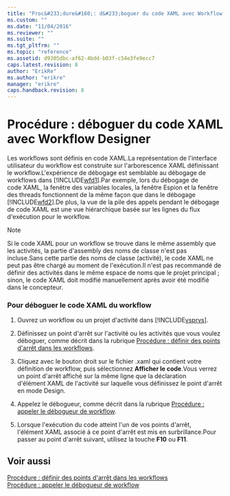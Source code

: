 ```yaml
---
title: "Proc&#233;dure&#160;: d&#233;boguer du code XAML avec Workflow Designer | Microsoft Docs"
ms.custom: ""
ms.date: "11/04/2016"
ms.reviewer: ""
ms.suite: ""
ms.tgt_pltfrm: ""
ms.topic: "reference"
ms.assetid: d9305dbc-af62-4bdd-b03f-c54e3fe9ecc7
caps.latest.revision: 8
author: "ErikRe"
ms.author: "erikre"
manager: "erikre"
caps.handback.revision: 8
---
```

# Proc&#233;dure&#160;: d&#233;boguer du code XAML avec Workflow Designer
Les workflows sont définis en code XAML.La représentation de l'interface utilisateur du workflow est construite sur l'arborescence XAML définissant le workflow.L'expérience de débogage est semblable au débogage de workflows dans [!INCLUDE[wfd1](../workflow-designer/includes/wfd1_md.md)].Par exemple, lors du débogage de code XAML, la fenêtre des variables locales, la fenêtre Espion et la fenêtre des threads fonctionnent de la même façon que dans le débogage [!INCLUDE[wfd2](../workflow-designer/includes/wfd2_md.md)].De plus, la vue de la pile des appels pendant le débogage de code XAML est une vue hiérarchique basée sur les lignes du flux d'exécution pour le workflow.  
  
> [!NOTE]
>  Si le code XAML pour un workflow se trouve dans le même assembly que les activités, la partie d'assembly des noms de classe n'est pas incluse.Sans cette partie des noms de classe \(activité\), le code XAML ne peut pas être chargé au moment de l'exécution.Il n'est pas recommandé de définir des activités dans le même espace de noms que le projet principal ; sinon, le code XAML doit modifié manuellement après avoir été modifié dans le concepteur.  
  
### Pour déboguer le code XAML du workflow  
  
1.  Ouvrez un workflow ou un projet d'activité dans [!INCLUDE[vsprvs](../code-quality/includes/vsprvs_md.md)].  
  
2.  Définissez un point d'arrêt sur l'activité ou les activités que vous voulez déboguer, comme décrit dans la rubrique [Procédure : définir des points d'arrêt dans les workflows](../Topic/How%20to:%20Set%20Breakpoints%20in%20Workflows.md).  
  
3.  Cliquez avec le bouton droit sur le fichier .xaml qui contient votre définition de workflow, puis sélectionnez **Afficher le code**.Vous verrez un point d'arrêt affiché sur la même ligne que la déclaration d'élément XAML de l'activité sur laquelle vous définissez le point d'arrêt en mode Design.  
  
4.  Appelez le débogueur, comme décrit dans la rubrique [Procédure : appeler le débogueur de workflow](../workflow-designer/how-to-invoke-the-workflow-debugger.md).  
  
5.  Lorsque l'exécution du code atteint l'un de vos points d'arrêt, l'élément XAML associé à ce point d'arrêt est mis en surbrillance.Pour passer au point d'arrêt suivant, utilisez la touche **F10** ou **F11**.  
  
## Voir aussi  
 [Procédure : définir des points d'arrêt dans les workflows](../Topic/How%20to:%20Set%20Breakpoints%20in%20Workflows.md)   
 [Procédure : appeler le débogueur de workflow](../workflow-designer/how-to-invoke-the-workflow-debugger.md)